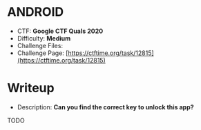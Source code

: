# ANDROID

- CTF: **Google CTF Quals 2020**
- Difficulty: **Medium**
- Challenge Files: 
- Challenge Page: [https://ctftime.org/task/12815](https://ctftime.org/task/12815)

# Writeup

- Description: **Can you find the correct key to unlock this app?**

TODO
